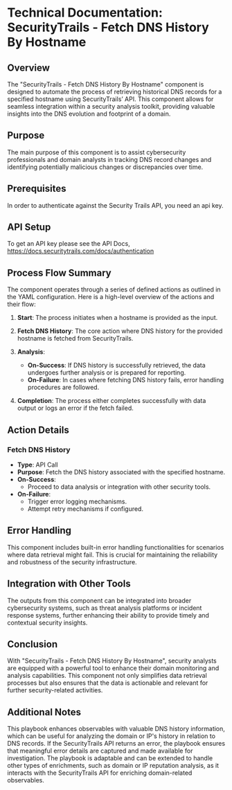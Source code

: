 # Technical Documentation: SecurityTrails - Fetch DNS History By Hostname

## Overview

The "SecurityTrails - Fetch DNS History By Hostname" component is designed to automate the process of retrieving historical DNS records for a specified hostname using SecurityTrails’ API. This component allows for seamless integration within a security analysis toolkit, providing valuable insights into the DNS evolution and footprint of a domain.

## Purpose

The main purpose of this component is to assist cybersecurity professionals and domain analysts in tracking DNS record changes and identifying potentially malicious changes or discrepancies over time.

## Prerequisites

In order to authenticate against the Security Trails API, you need an api key.

## API Setup

To get an API key please see the API Docs, https://docs.securitytrails.com/docs/authentication

## Process Flow Summary

The component operates through a series of defined actions as outlined in the YAML configuration. Here is a high-level overview of the actions and their flow:

1. **Start**: The process initiates when a hostname is provided as the input.
   
2. **Fetch DNS History**: The core action where DNS history for the provided hostname is fetched from SecurityTrails.
   
3. **Analysis**:
   - **On-Success**: If DNS history is successfully retrieved, the data undergoes further analysis or is prepared for reporting.
   - **On-Failure**: In cases where fetching DNS history fails, error handling procedures are followed.
   
4. **Completion**: The process either completes successfully with data output or logs an error if the fetch failed.

## Action Details

### Fetch DNS History

- **Type**: API Call
- **Purpose**: Fetch the DNS history associated with the specified hostname.
- **On-Success**:
  - Proceed to data analysis or integration with other security tools.
- **On-Failure**:
  - Trigger error logging mechanisms.
  - Attempt retry mechanisms if configured.

## Error Handling

This component includes built-in error handling functionalities for scenarios where data retrieval might fail. This is crucial for maintaining the reliability and robustness of the security infrastructure.

## Integration with Other Tools

The outputs from this component can be integrated into broader cybersecurity systems, such as threat analysis platforms or incident response systems, further enhancing their ability to provide timely and contextual security insights.

## Conclusion

With "SecurityTrails - Fetch DNS History By Hostname", security analysts are equipped with a powerful tool to enhance their domain monitoring and analysis capabilities. This component not only simplifies data retrieval processes but also ensures that the data is actionable and relevant for further security-related activities.

## Additional Notes

This playbook enhances observables with valuable DNS history information, which can be useful for analyzing the domain or IP's history in relation to DNS records.
If the SecurityTrails API returns an error, the playbook ensures that meaningful error details are captured and made available for investigation.
The playbook is adaptable and can be extended to handle other types of enrichments, such as domain or IP reputation analysis, as it interacts with the SecurityTrails API for enriching domain-related observables.